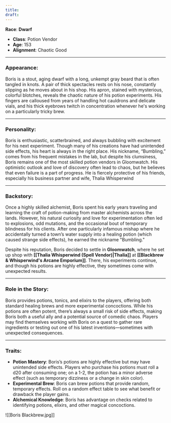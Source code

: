 ```yaml
---
title: 
draft:
---
```

**Race**: **Dwarf**

- **Class**: Potion Vendor
- **Age**: 153
- **Alignment**: Chaotic Good

---

### **Appearance**:

Boris is a stout, aging dwarf with a long, unkempt gray beard that is often tangled in knots. A pair of thick spectacles rests on his nose, constantly slipping as he moves about in his shop. His apron, stained with mysterious, colorful blotches, reveals the chaotic nature of his potion experiments. His fingers are calloused from years of handling hot cauldrons and delicate vials, and his thick eyebrows twitch in concentration whenever he's working on a particularly tricky brew.

---

### **Personality**:

Boris is enthusiastic, scatterbrained, and always bubbling with excitement for his next experiment. Though many of his creations have had unintended side effects, his heart is always in the right place. His nickname, “Bumbling,” comes from his frequent mistakes in the lab, but despite his clumsiness, Boris remains one of the most skilled potion vendors in Gloomwatch. His optimistic outlook and love of discovery often lead to chaos, but he believes that even failure is a part of progress. He is fiercely protective of his friends, especially his business partner and wife, Thalia Whisperwind

---

### **Backstory**:

Once a highly skilled alchemist, Boris spent his early years traveling and learning the craft of potion-making from master alchemists across the lands. However, his natural curiosity and love for experimentation often led to explosions, odd mutations, and the occasional bout of temporary blindness for his clients. After one particularly infamous mishap where he accidentally turned a town’s water supply into a healing potion (which caused strange side effects), he earned the nickname "Bumbling."

Despite his reputation, Boris decided to settle in **Gloomwatch**, where he set up shop with **[[Thalia Whisperwind (Spell Vendor)|Thalia]]** at **[[Blackbrew & Whisperwind's Arcane Emporium]]**. There, his experiments continue, and though his potions are highly effective, they sometimes come with unexpected results.

---

### **Role in the Story**:

Boris provides potions, tonics, and elixirs to the players, offering both standard healing brews and more experimental concoctions. While his potions are often potent, there’s always a small risk of side effects, making Boris both a useful ally and a potential source of comedic chaos. Players may find themselves working with Boris on a quest to gather rare ingredients or testing out one of his latest inventions—sometimes with unexpected consequences.

---

### **Traits**:

- **Potion Mastery**: Boris’s potions are highly effective but may have unintended side effects. Players who purchase his potions must roll a d20 after consuming one; on a 1-2, the potion has a minor adverse effect (such as temporary dizziness or a change in skin color).
- **Experimental Brew**: Boris can brew potions that provide random, temporary effects. Roll on a random effect table to see what benefit or drawback the player gains.
- **Alchemical Knowledge**: Boris has advantage on checks related to identifying potions, elixirs, and other magical concoctions.

![[Boris Blackbrew.jpg]]